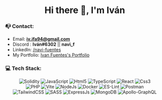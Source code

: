 <h1 align="center">Hi there 👋, I'm Iván</h1>

### 📭 Contact:

- Email: **iv.ifa94@gmail.com**
- Discord : **Iván#6302** || **navi_f**
- LinkedIn: <a href="https://www.linkedin.com/in/navi-fuentes/">/navi-fuentes</a>
- My Portfolio:  <a href="https://ivan-portfolio-delta.vercel.app/">Ivan Fuentes's Portfolio</a>

### 💻 Tech Stack:

<div align="center">
	<img alt="Solidity" src="https://img.shields.io/badge/Solidity-%23363636.svg?style=for-the-badge&logo=solidity&logoColor=white"/>
	<img alt="JavaScript" src="https://img.shields.io/badge/javascript-%23323330.svg?style=for-the-badge&logo=javascript&logoColor=%23F7DF1E"/>
	<img alt="Html5" src="https://img.shields.io/badge/html5-%23E34F26.svg?style=for-the-badge&logo=html5&logoColor=white"/>
	<img alt="TypeScript" src="https://img.shields.io/badge/typescript-%23007ACC.svg?style=for-the-badge&logo=typescript&logoColor=white"/>
	<img alt="React" src="https://img.shields.io/badge/react-%2320232a.svg?style=for-the-badge&logo=react&logoColor=%2361DAFB"/>
	<img alt="Css3" src="https://img.shields.io/badge/css3-%231572B6.svg?style=for-the-badge&logo=css3&logoColor=white"/>
</br>
	<img alt="PHP" src="https://img.shields.io/badge/php-%23777BB4.svg?style=for-the-badge&logo=php&logoColor=white"/>
	<img alt="Vite" src="https://img.shields.io/badge/vite-%23646CFF.svg?style=for-the-badge&logo=vite&logoColor=white"/>
	<img alt="NodeJs" src="https://img.shields.io/badge/node.js-6DA55F?style=for-the-badge&logo=node.js&logoColor=white"/>
	<img alt="Docker" src="https://img.shields.io/badge/docker-%230db7ed.svg?style=for-the-badge&logo=docker&logoColor=white"/>
	<img alt="ES-Lint" src="https://img.shields.io/badge/ESLint-4B3263?style=for-the-badge&logo=eslint&logoColor=white"/>
	<img alt="Postman" src="https://img.shields.io/badge/Postman-FF6C37?style=for-the-badge&logo=postman&logoColor=white"/>
</br>
	<img alt="TailwindCSS" src="https://img.shields.io/badge/tailwindcss-%2338B2AC.svg?style=for-the-badge&logo=tailwind-css&logoColor=white"/>
	<img alt="SASS" src="https://img.shields.io/badge/SASS-hotpink.svg?style=for-the-badge&logo=SASS&logoColor=white"/>
	<img alt="ExpressJs" src="https://img.shields.io/badge/express.js-%23404d59.svg?style=for-the-badge&logo=express&logoColor=%2361DAFB"/>
	<img alt="MongoDB" src="https://img.shields.io/badge/MongoDB-%234ea94b.svg?style=for-the-badge&logo=mongodb&logoColor=white"/>
	<img alt="Apollo-GraphQL" src="https://img.shields.io/badge/-ApolloGraphQL-311C87?style=for-the-badge&logo=apollo-graphql"/>
</div>
